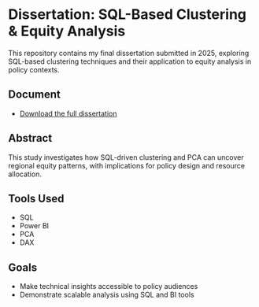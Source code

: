 # Dissertation: SQL-Based Clustering & Equity Analysis

This repository contains my final dissertation submitted in 2025, exploring SQL-based clustering techniques and their application to equity analysis in policy contexts.

##  Document
- [Download the full dissertation](./Dissertation%20Final2.pdf)

##  Abstract
This study investigates how SQL-driven clustering and PCA can uncover regional equity patterns, with implications for policy design and resource allocation.

##  Tools Used
- SQL
- Power BI
- PCA
- DAX

##  Goals
- Make technical insights accessible to policy audiences
- Demonstrate scalable analysis using SQL and BI tools
